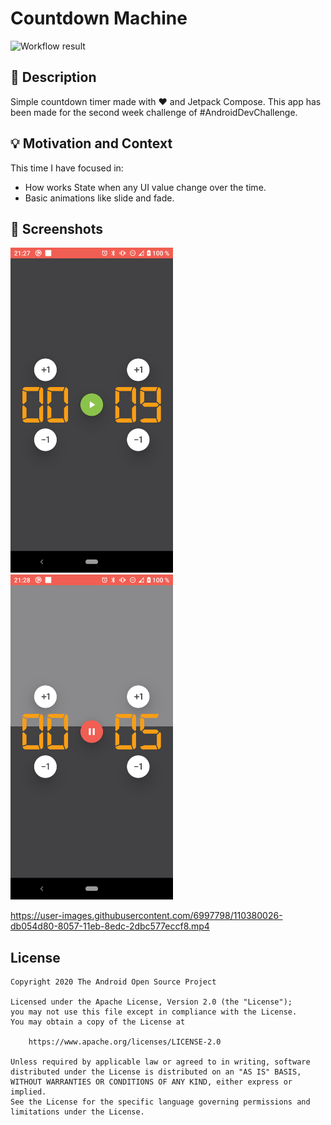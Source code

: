 # Countdown Machine

![Workflow result](https://github.com/mamorenoa/challenge-compose-week2/workflows/Check/badge.svg)

## :scroll: Description

Simple countdown timer made with :heart: and Jetpack Compose.
This app has been made for the second week challenge of #AndroidDevChallenge. 


## :bulb: Motivation and Context

This time I have focused in:  
- How works State when any UI value change over the time.
- Basic animations like slide and fade. 


## :camera_flash: Screenshots

<img src="/results/screenshot_1.png" width="260">&emsp;<img src="/results/screenshot_2.png" width="260">

https://user-images.githubusercontent.com/6997798/110380026-db054d80-8057-11eb-8edc-2dbc577eccf8.mp4

## License
```
Copyright 2020 The Android Open Source Project

Licensed under the Apache License, Version 2.0 (the "License");
you may not use this file except in compliance with the License.
You may obtain a copy of the License at

    https://www.apache.org/licenses/LICENSE-2.0

Unless required by applicable law or agreed to in writing, software
distributed under the License is distributed on an "AS IS" BASIS,
WITHOUT WARRANTIES OR CONDITIONS OF ANY KIND, either express or implied.
See the License for the specific language governing permissions and
limitations under the License.
```
